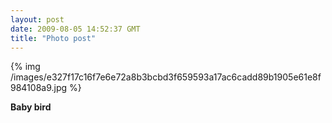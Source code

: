 ```yaml
---
layout: post
date: 2009-08-05 14:52:37 GMT
title: "Photo post"
---
```

{% img /images/e327f17c16f7e6e72a8b3bcbd3f659593a17ac6cadd89b1905e61e8f984108a9.jpg %}

<b>Baby bird</b>